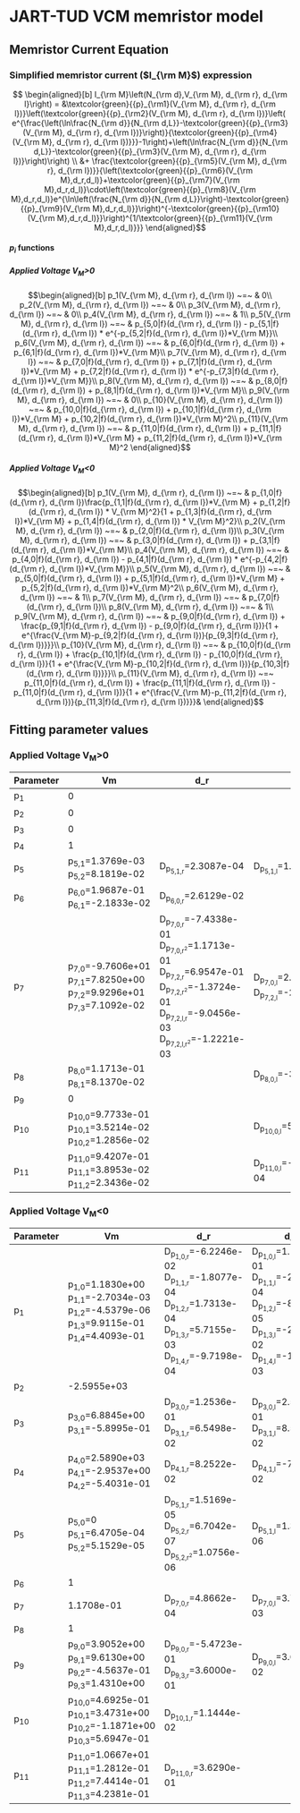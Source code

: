 # JART-TUD VCM memristor model

## Memristor Current Equation
### Simplified memristor current ($I_{\rm M}$) expression

```math
 \begin{aligned}[b]
  I_{\rm M}\left(N_{\rm d},V_{\rm M}, d_{\rm r}, d_{\rm l}\right) = &\textcolor{green}{{p}_{\rm1}(V_{\rm M}, d_{\rm r}, d_{\rm l})}\left(\textcolor{green}{{p}_{\rm2}(V_{\rm M}, d_{\rm r}, d_{\rm l})}\left( e^{\frac{\left(\ln\frac{N_{\rm d}}{N_{\rm d,L}}-\textcolor{green}{{p}_{\rm3}(V_{\rm M}, d_{\rm r}, d_{\rm l})}\right)}{\textcolor{green}{{p}_{\rm4}(V_{\rm M}, d_{\rm r}, d_{\rm l})}}}-1\right)+\left(\ln\frac{N_{\rm d}}{N_{\rm d,L}}-\textcolor{green}{{p}_{\rm3}(V_{\rm M}, d_{\rm r}, d_{\rm l})}\right)\right) \\ &+ \frac{\textcolor{green}{{p}_{\rm5}(V_{\rm M}, d_{\rm r}, d_{\rm l})}}{\left(\textcolor{green}{{p}_{\rm6}(V_{\rm M},d_r,d_l)}+\textcolor{green}{{p}_{\rm7}(V_{\rm M},d_r,d_l)}\cdot\left(\textcolor{green}{{p}_{\rm8}(V_{\rm M},d_r,d_l)}e^{\ln\left(\frac{N_{\rm d}}{N_{\rm d,L}}\right)-\textcolor{green}{{p}_{\rm9}(V_{\rm M},d_r,d_l)}}\right)^{-\textcolor{green}{{p}_{\rm10}(V_{\rm M},d_r,d_l)}}\right)^{1/\textcolor{green}{{p}_{\rm11}(V_{\rm M},d_r,d_l)}}}
  \end{aligned}
  ```
#### $p_i$ functions
##### Applied Voltage V<sub>M</sub>>0
```math
\begin{aligned}[b]
p_1(V_{\rm M}, d_{\rm r}, d_{\rm l}) ~=~ & 0\\
p_2(V_{\rm M}, d_{\rm r}, d_{\rm l}) ~=~ & 0\\
p_3(V_{\rm M}, d_{\rm r}, d_{\rm l}) ~=~ & 0\\
p_4(V_{\rm M}, d_{\rm r}, d_{\rm l}) ~=~ & 1\\
p_5(V_{\rm M}, d_{\rm r}, d_{\rm l}) ~=~ & p_{5,0|f}(d_{\rm r}, d_{\rm l}) - p_{5,1|f}(d_{\rm r}, d_{\rm l}) * e^{-p_{5,2|f}(d_{\rm r}, d_{\rm l})*V_{\rm M}}\\
p_6(V_{\rm M}, d_{\rm r}, d_{\rm l}) ~=~ & p_{6,0|f}(d_{\rm r}, d_{\rm l}) + p_{6,1|f}(d_{\rm r}, d_{\rm l})*V_{\rm M}\\
p_7(V_{\rm M}, d_{\rm r}, d_{\rm l}) ~=~ & p_{7,0|f}(d_{\rm r}, d_{\rm l}) + p_{7,1|f}(d_{\rm r}, d_{\rm l})*V_{\rm M} + p_{7,2|f}(d_{\rm r}, d_{\rm l}) * e^{-p_{7,3|f}(d_{\rm r}, d_{\rm l})*V_{\rm M}}\\
p_8(V_{\rm M}, d_{\rm r}, d_{\rm l}) ~=~ & p_{8,0|f}(d_{\rm r}, d_{\rm l}) + p_{8,1|f}(d_{\rm r}, d_{\rm l})*V_{\rm M}\\
p_9(V_{\rm M}, d_{\rm r}, d_{\rm l}) ~=~ & 0\\
p_{10}(V_{\rm M}, d_{\rm r}, d_{\rm l}) ~=~ & p_{10,0|f}(d_{\rm r}, d_{\rm l}) + p_{10,1|f}(d_{\rm r}, d_{\rm l})*V_{\rm M} + p_{10,2|f}(d_{\rm r}, d_{\rm l})*V_{\rm M}^2\\
p_{11}(V_{\rm M}, d_{\rm r}, d_{\rm l}) ~=~ & p_{11,0|f}(d_{\rm r}, d_{\rm l}) + p_{11,1|f}(d_{\rm r}, d_{\rm l})*V_{\rm M} + p_{11,2|f}(d_{\rm r}, d_{\rm l})*V_{\rm M}^2
\end{aligned}
```

##### Applied Voltage V<sub>M</sub><0
```math
\begin{aligned}[b]
p_1(V_{\rm M}, d_{\rm r}, d_{\rm l}) ~=~ & p_{1,0|f}(d_{\rm r}, d_{\rm l})\frac{p_{1,1|f}(d_{\rm r}, d_{\rm l})*V_{\rm M} + p_{1,2|f}(d_{\rm r}, d_{\rm l}) * V_{\rm M}^2}{1 + p_{1,3|f}(d_{\rm r}, d_{\rm l})*V_{\rm M} + p_{1,4|f}(d_{\rm r}, d_{\rm l}) * V_{\rm M}^2}\\
p_2(V_{\rm M}, d_{\rm r}, d_{\rm l}) ~=~ & p_{2,0|f}(d_{\rm r}, d_{\rm l})\\
p_3(V_{\rm M}, d_{\rm r}, d_{\rm l}) ~=~ & p_{3,0|f}(d_{\rm r}, d_{\rm l}) + p_{3,1|f}(d_{\rm r}, d_{\rm l})*V_{\rm M}\\
p_4(V_{\rm M}, d_{\rm r}, d_{\rm l}) ~=~ & p_{4,0|f}(d_{\rm r}, d_{\rm l}) - p_{4,1|f}(d_{\rm r}, d_{\rm l}) * e^{-p_{4,2|f}(d_{\rm r}, d_{\rm l})*V_{\rm M}}\\
p_5(V_{\rm M}, d_{\rm r}, d_{\rm l}) ~=~ & p_{5,0|f}(d_{\rm r}, d_{\rm l}) + p_{5,1|f}(d_{\rm r}, d_{\rm l})*V_{\rm M} + p_{5,2|f}(d_{\rm r}, d_{\rm l})*V_{\rm M}^2\\
p_6(V_{\rm M}, d_{\rm r}, d_{\rm l}) ~=~ & 1\\
p_7(V_{\rm M}, d_{\rm r}, d_{\rm l}) ~=~ & p_{7,0|f}(d_{\rm r}, d_{\rm l})\\
p_8(V_{\rm M}, d_{\rm r}, d_{\rm l}) ~=~ & 1\\
p_9(V_{\rm M}, d_{\rm r}, d_{\rm l}) ~=~ & p_{9,0|f}(d_{\rm r}, d_{\rm l}) + \frac{p_{9,1|f}(d_{\rm r}, d_{\rm l}) - p_{9,0|f}(d_{\rm r}, d_{\rm l})}{1 + e^{\frac{V_{\rm M}-p_{9,2|f}(d_{\rm r}, d_{\rm l})}{p_{9,3|f}(d_{\rm r}, d_{\rm l})}}}\\
p_{10}(V_{\rm M}, d_{\rm r}, d_{\rm l}) ~=~ & p_{10,0|f}(d_{\rm r}, d_{\rm l}) + \frac{p_{10,1|f}(d_{\rm r}, d_{\rm l}) - p_{10,0|f}(d_{\rm r}, d_{\rm l})}{1 + e^{\frac{V_{\rm M}-p_{10,2|f}(d_{\rm r}, d_{\rm l})}{p_{10,3|f}(d_{\rm r}, d_{\rm l})}}}\\
p_{11}(V_{\rm M}, d_{\rm r}, d_{\rm l}) ~=~ p_{11,0|f}(d_{\rm r}, d_{\rm l}) + \frac{p_{11,1|f}(d_{\rm r}, d_{\rm l}) - p_{11,0|f}(d_{\rm r}, d_{\rm l})}{1 + e^{\frac{V_{\rm M}-p_{11,2|f}(d_{\rm r}, d_{\rm l})}{p_{11,3|f}(d_{\rm r}, d_{\rm l})}}}& 
\end{aligned}
```

## Fitting parameter values
### Applied Voltage V<sub>M</sub>>0
<table>
    <thead>
        <tr>
            <th>Parameter</th>
            <th>Vm</th>
            <th>d_r</th>
            <th>d_l</th>
        </tr>
    </thead>
    <tbody>
        <tr>
            <td>p<sub>1</sub></td>
            <td>0</td>
            <td></td>
            <td></td>
        </tr>
        <tr>
            <td>p<sub>2</sub></td>
            <td>0</td>
            <td></td>
            <td></td>
        </tr>
        <tr>
            <td>p<sub>3</sub></td>
            <td>0</td>
            <td></td>
            <td></td>
        </tr>
        <tr>
            <td>p<sub>4</sub></td>
            <td>1</td>
            <td></td>
            <td></td>
        </tr>
        <tr>
            <td>p<sub>5</sub></td>
            <td>
                p<sub>5,1</sub>=1.3769e-03 <br>
                p<sub>5,2</sub>=8.1819e-02
            </td>
            <td>
                D<sub>p<sub>5,1,r</sub></sub>=2.3087e-04
            </td>
            <td>
                D<sub>p<sub>5,1,l</sub></sub>=1.3293e-07
            </td>
        </tr>
        <tr>
            <td>p<sub>6</sub></td>
            <td>
                p<sub>6,0</sub>=1.9687e-01 <br>
                p<sub>6,1</sub>=-2.1833e-02
            </td>
            <td>
                D<sub>p<sub>6,0,r</sub></sub>=2.6129e-02
            </td>
            <td>
            </td>
        </tr>
        <tr>
            <td>p<sub>7</sub></td>
            <td>
                p<sub>7,0</sub>=-9.7606e+01 <br>
                p<sub>7,1</sub>=7.8250e+00 <br>
                p<sub>7,2</sub>=9.9296e+01 <br>
                p<sub>7,3</sub>=7.1092e-02
            </td>
            <td>
                D<sub>p<sub>7,0,r</sub></sub>=-7.4338e-01 <br/>
                D<sub>p<sub>7,0,r<sup>2</sup></sub></sub>=1.1713e-01 <br/>
                D<sub>p<sub>7,2,r</sub></sub>=6.9547e-01 <br/>
                D<sub>p<sub>7,2,r<sup>2</sup></sub></sub>=-1.3724e-01 <br/>
                D<sub>p<sub>7,2,l,r</sub></sub>=-9.0456e-03 <br/>
                D<sub>p<sub>7,2,l,r<sup>2</sup></sub></sub>=-1.2221e-03
            </td>
            <td>
                D<sub>p<sub>7,0,l</sub></sub>=2.4377e+00 <br/>
                D<sub>p<sub>7,2,l</sub></sub>=-2.3728e+00
            </td>
        </tr>
        <tr>
            <td>p<sub>8</sub></td>
            <td>
                p<sub>8,0</sub>=1.1713e-01 <br>
                p<sub>8,1</sub>=8.1370e-02
            </td>
            <td></td>
            <td>
                D<sub>p<sub>8,0,l</sub></sub>=-3.8320e-03
            </td>
        </tr>
        <tr>
            <td>p<sub>9</sub></td>
            <td>0</td>
            <td></td>
            <td></td>
        </tr>
        <tr>
            <td>p<sub>10</sub></td>
            <td>
                p<sub>10,0</sub>=9.7733e-01 <br>
                p<sub>10,1</sub>=3.5214e-02 <br>
                p<sub>10,2</sub>=1.2856e-02
            </td>
            <td></td>
            <td>
                D<sub>p<sub>10,0,l</sub></sub>=5.9623e-05
            </td>
        </tr>
        <tr>
            <td>p<sub>11</sub></td>
            <td>
                p<sub>11,0</sub>=9.4207e-01 <br>
                p<sub>11,1</sub>=3.8953e-02 <br>
                p<sub>11,2</sub>=2.3436e-02
            </td>
            <td></td>
            <td>
                D<sub>p<sub>11,0,l</sub></sub>=-6.7239e-04
            </td>
        </tr>
    </tbody>
</table>

### Applied Voltage V<sub>M</sub><0
<table>
    <thead>
        <tr>
            <th>Parameter</th>
            <th>Vm</th>
            <th>d_r</th>
            <th>d_l</th>
        </tr>
    </thead>
    <tbody>
        <tr>
            <td>p<sub>1</sub></td>
            <td>
                p<sub>1,0</sub>=1.1830e+00 <br>
                p<sub>1,1</sub>=-2.7034e-03 <br>
                p<sub>1,2</sub>=-4.5379e-06 <br>
                p<sub>1,3</sub>=9.9115e-01 <br>
                p<sub>1,4</sub>=4.4093e-01
            </td>
            <td>
                D<sub>p<sub>1,0,r</sub></sub>=-6.2246e-02 <br>
                D<sub>p<sub>1,1,r</sub></sub>=-1.8077e-04 <br>
                D<sub>p<sub>1,2,r</sub></sub>=1.7313e-04 <br>
                D<sub>p<sub>1,3,r</sub></sub>=5.7155e-03 <br>
                D<sub>p<sub>1,4,r</sub></sub>=-9.7198e-04
            </td>
            <td>
                D<sub>p<sub>1,0,l</sub></sub>=1.1419e-01 <br>
                D<sub>p<sub>1,1,l</sub></sub>=-2.0831e-04 <br>
                D<sub>p<sub>1,2,l</sub></sub>=-8.9677e-05 <br>
                D<sub>p<sub>1,3,l</sub></sub>=-2.3237e-02 <br>
                D<sub>p<sub>1,4,l</sub></sub>=-1.8507e-03
            </td>
        </tr>
        <tr>
            <td>p<sub>2</sub></td>
            <td>-2.5955e+03</td>
            <td></td>
            <td></td>
        </tr>
        <tr>
            <td>p<sub>3</sub></td>
            <td>
                p<sub>3,0</sub>=6.8845e+00 <br>
                p<sub>3,1</sub>=-5.8995e-01
            </td>
            <td>
                D<sub>p<sub>3,0,r</sub></sub>=1.2536e-01 <br>
                D<sub>p<sub>3,1,r</sub></sub>=6.5498e-02
            </td>
            <td>
                D<sub>p<sub>3,0,l</sub></sub>=2.5983e-01 <br>
                D<sub>p<sub>3,1,l</sub></sub>=8.5666e-02
            </td>
        </tr>
        <tr>
            <td>p<sub>4</sub></td>
            <td>
                p<sub>4,0</sub>=2.5890e+03 <br>
                p<sub>4,1</sub>=-2.9537e+00 <br>
                p<sub>4,2</sub>=-5.4031e-01
            </td>
            <td>
                D<sub>p<sub>4,1,r</sub></sub>=8.2522e-02
            </td>
            <td>
                D<sub>p<sub>4,1,l</sub></sub>=-7.2255e-02
            </td>
        </tr>
        <tr>
            <td>p<sub>5</sub></td>
            <td>
                p<sub>5,0</sub>=0 <br>
                p<sub>5,1</sub>=6.4705e-04 <br>
                p<sub>5,2</sub>=5.1529e-05
            </td>
            <td>
                D<sub>p<sub>5,1,r</sub></sub>=1.5169e-05 <br>
                D<sub>p<sub>5,2,r</sub></sub>=6.7042e-07 <br>
                D<sub>p<sub>5,2,r<sup>2</sup></sub></sub>=1.0756e-06
            </td>
            <td>
                D<sub>p<sub>5,1,l</sub></sub>=1.3260e-06
            </td>
        </tr>
        <tr>
            <td>p<sub>6</sub></td>
            <td>
                1
            </td>
            <td>
            </td>
            <td>
            </td>
        </tr>
        <tr>
            <td>p<sub>7</sub></td>
            <td>
                1.1708e-01
            </td>
            <td>
                D<sub>p<sub>7,0,r</sub></sub>=4.8662e-04
            </td>
            <td>
                D<sub>p<sub>7,0,l</sub></sub>=3.7351e-03
            </td>
        </tr>
        <tr>
            <td>p<sub>8</sub></td>
            <td>
                1
            </td>
            <td></td>
            <td>
            </td>
        </tr>
        <tr>
            <td>p<sub>9</sub></td>
            <td>
                p<sub>9,0</sub>=3.9052e+00 <br>
                p<sub>9,1</sub>=9.6130e+00 <br>
                p<sub>9,2</sub>=-4.5637e-01 <br>
                p<sub>9,3</sub>=1.4310e+00
            </td>
            <td>
                D<sub>p<sub>9,0,r</sub></sub>=-5.4723e-01 <br/>
                D<sub>p<sub>9,3,r</sub></sub>=3.6000e-01
            </td>
            <td>
                D<sub>p<sub>9,0,l</sub></sub>=3.6802e-02
            </td>
        </tr>
        <tr>
            <td>p<sub>10</sub></td>
            <td>
                p<sub>10,0</sub>=4.6925e-01 <br>
                p<sub>10,1</sub>=3.4731e+00 <br>
                p<sub>10,2</sub>=-1.1871e+00 <br>
                p<sub>10,3</sub>=5.6947e-01
            </td>
            <td>
                D<sub>p<sub>10,1,r</sub></sub>=1.1444e-02
            </td>
            <td>
            </td>
        </tr>
        <tr>
            <td>p<sub>11</sub></td>
            <td>
                p<sub>11,0</sub>=1.0667e+01 <br>
                p<sub>11,1</sub>=1.2812e-01 <br>
                p<sub>11,2</sub>=7.4414e-01 <br>
                p<sub>11,3</sub>=4.2381e-01 
            </td>
            <td>
                D<sub>p<sub>11,0,r</sub></sub>=3.6290e-01
            </td>
            <td>
            </td>
        </tr>
    </tbody>
</table>
